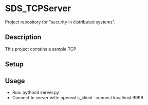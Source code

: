 # SDS_TCPServer

Project repository for "security in distributed systems".

## Description

This project contains a sample TCP 

## Setup

## Usage

* Run: python3 server.py
* Connect to server with: openssl s_client -connect localhost:9999

